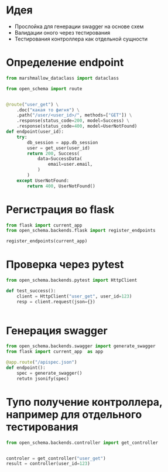 # Идея

* Прослойка для генерации swagger на основе схем
* Валидации оного через тестирования
* Тестирования контроллера как отдельной сущности 

# Определение endpoint 


```python
from marshmallow_dataclass import dataclass

from open_schema import route


@route("user_get") \
    .doc("какая то фигня") \
    .path("/user/<user_id>/", methods=["GET"]) \
    .response(status_code=200, model=Success) \
    .response(status_code=400, model=UserNotFound)
def endpoint(user_id):
    try:
        db_session = app.db_session
        user = get_user(user_id)
        return 200, Success(
            data=SuccessData(
                email=user.email,
            )
        )
    except UserNotFound:
        return 400, UserNotFound()

```

# Регистрация во flask 


```python
from flask import current_app 
from open_schema.backends.flask import register_endpoints

register_endpoints(current_app)
```


# Проверка через pytest 

```python
from open_schema.backends.pytest import HttpClient

def test_success():
    client = HttpClient("user_get", user_id=123)
    resp = client.request(json={})
  
```

# Генерация swagger 

```python
from open_schema.backends.swagger import generate_swagger 
from flask import current_app  as app

@app.route("/apispec.json")
def endpoint():
    spec = generate_swagger()
    retutn jsonify(spec)
```

# Тупо получение контроллера, например для отдельного тестирования


```python
from open_schema.backends.controller import get_controller 


controler = get_controller("user_get")
result = controller(user_id=123)

```

